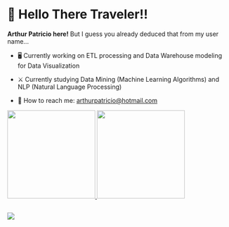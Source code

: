 # 🚙 Hello There Traveler!!

**Arthur Patricio here!** But I guess you already deduced that from my user name...

- 🖥 Currently working on ETL processing and Data Warehouse modeling for Data Visualization <br />

- ⚔ Currently studying Data Mining (Machine Learning Algorithms) and NLP (Natural Language Processing) <br />

- 📧 How to reach me: <arthurpatricio@hotmail.com>

<div>
  <a href ="https://beacons.ai/ArthurPatricio">
  <img height="200cm" src="https://github-readme-stats.vercel.app/api?username=ArthurPatricio&show_icons=True&theme=radical"/>   
  <img height="200cm" src="https://github-readme-stats.vercel.app/api/top-langs/?username=ArthurPatricio&theme=radical"/>    
<div>
  
##
  
<div>
  <a href="https://api.whatsapp.com/send?phone=5521998309696" target="_blank"><img src="https://img.shields.io/badge/WhatsApp-25D366?style=for-the-badge&logo=whatsapp&logoColor=white" target="_blank"/>
<div>

